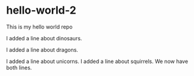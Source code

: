# hello-world-2
This is my hello world repo

I added a line about dinosaurs.

I added a line about dragons.

I added a line about unicorns.
I added a line about squirrels.
We now have both lines.